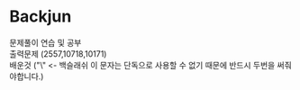 # Backjun
문제풀이 연습 및 공부 <br>
출력문제 (2557,10718,10171) <br>
배운것 ("\\" <- 백슬래쉬 이 문자는 단독으로 사용할 수 없기 때문에 반드시 두번을 써줘야합니다.)

